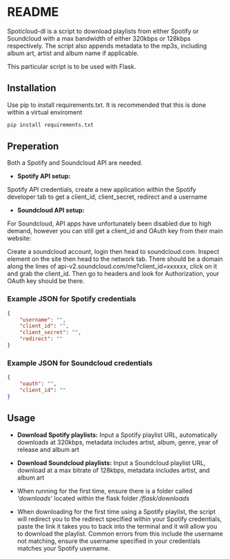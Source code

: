 # README

Spoticloud-dl is a script to download playlists from either Spotify or Soundcloud with a max bandwidth of either 320kbps or 128kbps respectively. The script also appends metadata to the mp3s, including album art, artist and album name if applicable. 

This particular script is to be used with Flask.

## Installation

Use pip to install requirements.txt. It is recommended that this is done within a virtual enviroment

```bash
pip install requirements.txt
```


## Preperation

Both a Spotify and Soundcloud API are needed.

- **Spotify API setup:**

Spotify API credentials, create a new application within the Spotify developer tab to get a client_id, client_secret, redirect and a username

- **Soundcloud API setup:**

For Soundcloud, API apps have unfortunately been disabled due to high demand, however you can still get a client_id and OAuth key from their main website:

Create a soundcloud account, login then head to soundcloud.com. Inspect element on the site then head to the network tab. There should be a domain along the lines of api-v2.soundcloud.com/me?client_id=xxxxxx, click on it and grab the client_id. Then go to headers and look for Authorization, your OAuth key should be there.

### Example JSON for Spotify credentials

```json
{
    "username": "",
    "client_id": "",
    "client_secret": "",
    "redirect": ""
}
```

### Example JSON for Soundcloud credentials

```json
{
	"oauth": "", 
	"client_id": ""
}
```

## Usage

- **Download Spotify playlists:** Input a Spotify playlist URL, automatically downloads at 320kbps, metadata includes artist, album, genre, year of release and album art

- **Download Soundcloud playlists:** Input a Soundcloud playlist URL, download at a max bitrate of 128kbps, metadata includes artist, and album art

- When running for the first time, ensure there is a folder called *'downloads'* located within the flask folder */flask/downloads*

- When downloading for the first time using a Spotify playlist, the script will redirect you to the redirect specified within your Spotify credentials, paste the link it takes you to back into the terminal and it will allow you to download the playlist. Common errors from this include the username not matching, ensure the username specified in your credentials matches your Spotify username.